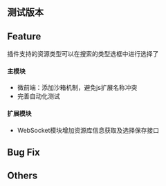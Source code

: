 ## **测试版本**
## Feature  
插件支持的资源类型可以在搜索的类型选框中进行选择了
#### 主模块
- 微前端：添加沙箱机制，避免js扩展名称冲突
- 完善自动化测试
#### 扩展模块
- WebSocket模块增加资源库信息获取及选择保存接口
## Bug Fix  

## Others  